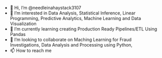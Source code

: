 - 👋 Hi, I’m @needleinahaystack3107
- 👀 I’m interested in Data Analysis, Statistical Inference, Linear Programming, Predictive Analytics, Machine Learning and Data Visualization  
- 🌱 I’m currently learning creating Production Ready Pipelines/ETL Using Pandas
- 💞️ I’m looking to collaborate on Maching Learning for Fraud Investigations, Data Analysis and Processing using Python, 
- 📫 How to reach me 

<!---
needleinahaystack3107/needleinahaystack3107 is a ✨ special ✨ repository because its `README.md` (this file) appears on your GitHub profile.
You can click the Preview link to take a look at your changes.
--->
